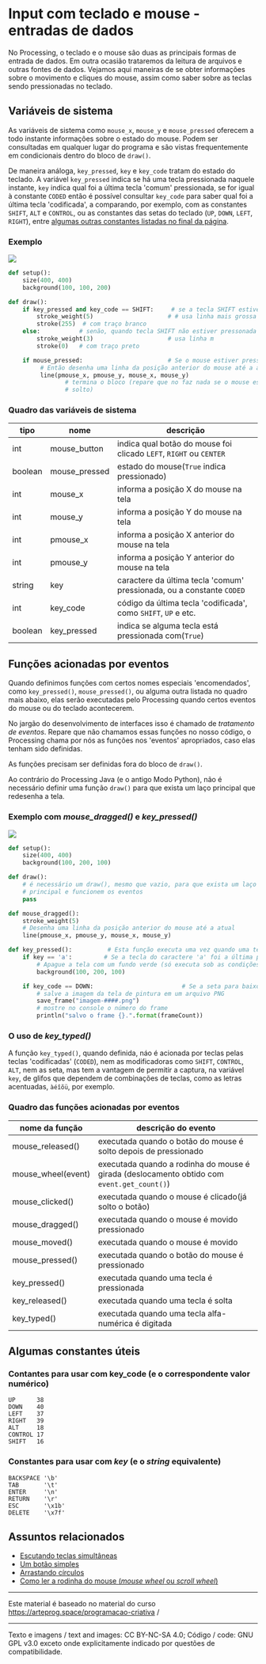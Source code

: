 # Input com teclado e mouse - entradas de dados

No Processing, o teclado e o mouse são duas as principais formas de entrada de dados. Em outra ocasião trataremos da leitura de arquivos e outras fontes de dados. Vejamos aqui maneiras de se obter informações sobre o movimento e cliques do mouse, assim como saber sobre as teclas sendo pressionadas no teclado.

## Variáveis de sistema

As variáveis de sistema como `mouse_x`, `mouse_y` e `mouse_pressed` oferecem a todo instante informações sobre o estado do mouse. Podem ser consultadas em qualquer lugar do programa e são vistas frequentemente em condicionais dentro do bloco de `draw()`.

De maneira análoga, `key_pressed`, `key` e `key_code` tratam do estado do teclado. A variável `key_pressed` indica se há uma tecla pressionada naquele instante, `key` indica qual foi a última tecla 'comum' pressionada, se for igual à constante `CODED` então é possível consultar `key_code` para saber qual foi a última tecla 'codificada', a comparando, por exemplo, com as constantes `SHIFT`, `ALT` e `CONTROL`, ou as constantes das setas do teclado (`UP`, `DOWN`, `LEFT`, `RIGHT`), entre [algumas outras constantes listadas no final da página](#contantes-para-usar-com-keycode-e-o-correspondente-valor-numérico).

### Exemplo

![](assets/key_pressed_key_code.gif)

```python
def setup():
    size(400, 400)
    background(100, 100, 200)

def draw():
    if key_pressed and key_code == SHIFT:     # se a tecla SHIFT estiver pressonada
        stroke_weight(5)                     # # usa linha mais grossa
        stroke(255)  # com traço branco
    else:           # senão, quando tecla SHIFT não estiver pressonada
        stroke_weight(3)                     # usa linha m
        stroke(0)   # com traço preto

    if mouse_pressed:                        # Se o mouse estiver pressionado
         # Então desenha uma linha da posição anterior do mouse até a atual
         line(pmouse_x, pmouse_y, mouse_x, mouse_y)
                # termina o bloco (repare que no faz nada se o mouse estiver
                # solto)
```

### Quadro das variáveis de sistema

| tipo | nome | descrição |
| --- | --- | --- |
| int | mouse_button | indica qual botão do mouse foi clicado `LEFT`, `RIGHT` ou `CENTER`
| boolean | mouse_pressed | estado do mouse(`True` indica pressionado)
| int | mouse_x | informa a posição X do mouse na tela
| int | mouse_y | informa a posição Y do mouse na tela
| int | pmouse_x | informa a posição X anterior do mouse na tela
| int | pmouse_y | informa a posição Y anterior do mouse na tela
| string | key | caractere da última tecla 'comum' pressionada, ou a constante `CODED`
| int | key_code | código da última tecla 'codificada', como `SHIFT`, `UP` e etc.
| boolean | key_pressed | indica se alguma tecla está pressionada com(`True`)


## Funções acionadas por eventos

Quando definimos funções com certos nomes especiais 'encomendados', como `key_pressed()`, `mouse_pressed()`, ou alguma outra listada no quadro mais abaixo, elas serão executadas pelo Processing quando certos eventos do mouse ou do teclado acontecerem.

No jargão do desenvolvimento de interfaces isso é chamado de *tratamento de eventos*. Repare que não chamamos essas funções no nosso código, o Processing chama por nós as funções nos 'eventos' apropriados, caso elas tenham sido definidas.

As funções precisam ser definidas fora do bloco de `draw()`. 

Ao contrário do Processing Java (e o antigo Modo Python), não é necessário definir uma função `draw()` para que exista um laço principal que redesenha a tela.

### Exemplo com *mouse_dragged()* e *key_pressed()*

![](assets/mouse_dragged.gif)

```python
def setup():
    size(400, 400)
    background(100, 200, 100)

def draw():
    # é necessário um draw(), mesmo que vazio, para que exista um laço
    # principal e funcionem os eventos
    pass

def mouse_dragged():
    stroke_weight(5)
    # Desenha uma linha da posição anterior do mouse até a atual
    line(pmouse_x, pmouse_y, mouse_x, mouse_y)

def key_pressed():          # Esta função executa uma vez quando uma tecla é pressionada
    if key == 'a':         # Se a tecla do caractere 'a' foi a última pressionada
        # Apague a tela com um fundo verde (só executa sob as condições acima)
        background(100, 200, 100)

    if key_code == DOWN:                         # Se a seta para baixo foi precionada
        # salve a imagem da tela de pintura em um arquivo PNG
        save_frame("imagem-####.png")
        # mostre no console o número do frame
        println("salvo o frame {}.".format(frameCount))
```
### O uso de *key_typed()* 

A função `key_typed()`, quando definida, náo é acionada por teclas pelas teclas 'codificadas' (`CODED`), nem as modificadoras como `SHIFT`, `CONTROL`, `ALT`, nem as seta, mas tem a vantagem de permitir a captura, na variável `key`, de glifos que dependem de combinações de teclas, como as letras acentuadas, `àéîõü`, por exemplo.

### Quadro das funções acionadas por eventos

| nome da função | descrição do evento |
| --- | --- |
| mouse_released() | executada quando o botão do mouse é solto depois de pressionado
| mouse_wheel(event) | executada quando a rodinha do mouse é girada (deslocamento obtido com `event.get_count()`)
| mouse_clicked() | executada quando o mouse é clicado(já solto o botão)
| mouse_dragged() | executada quando o mouse é movido pressionado
| mouse_moved() | executada quando o mouse é movido
| mouse_pressed() | executada quando o botão do mouse é pressionado
| key_pressed() | executada quando uma tecla é pressionada
| key_released() | executada quando uma tecla é solta
| key_typed() | executada quando uma tecla alfa-numérica é digitada

## Algumas constantes úteis

### Contantes para usar com **key_code** (e o correspondente valor numérico)
```
UP      38
DOWN    40
LEFT    37
RIGHT   39
ALT     18
CONTROL 17
SHIFT   16
```

### Constantes para usar com *key* (e o *string*  equivalente)
```
BACKSPACE '\b'
TAB       '\t'
ENTER     '\n'
RETURN    '\r'
ESC       '\x1b'
DELETE    '\x7f'
```

## Assuntos relacionados

- [Escutando teclas simultâneas](teclas_simultaneas.md)
- [Um botão simples](botao_simples.md)
- [Arrastando círculos](arrastando_circulos.md)
- [Como ler a rodinha do mouse (*mouse wheel* ou *scroll wheel*)](rodinha_mouse.md)

---
Este material é baseado no material do curso https://arteprog.space/programacao-criativa /

---
Texto e imagens / text and images: CC BY-NC-SA 4.0; Código / code: GNU GPL v3.0 exceto onde explicitamente indicado por questões de compatibilidade.
